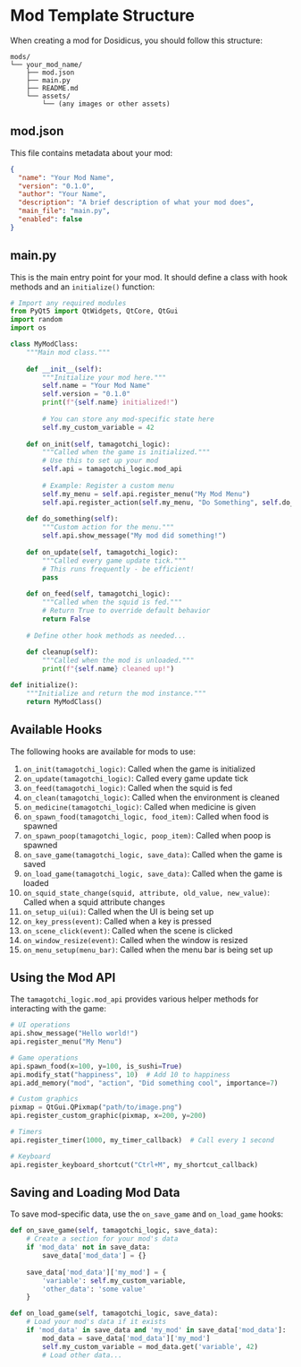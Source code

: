# Mod Template Structure

When creating a mod for Dosidicus, you should follow this structure:

```
mods/
└── your_mod_name/
    ├── mod.json
    ├── main.py
    ├── README.md
    └── assets/
        └── (any images or other assets)
```

## mod.json

This file contains metadata about your mod:

```json
{
  "name": "Your Mod Name",
  "version": "0.1.0",
  "author": "Your Name",
  "description": "A brief description of what your mod does",
  "main_file": "main.py",
  "enabled": false
}
```

## main.py

This is the main entry point for your mod. It should define a class with hook methods and an `initialize()` function:

```python
# Import any required modules
from PyQt5 import QtWidgets, QtCore, QtGui
import random
import os

class MyModClass:
    """Main mod class."""
    
    def __init__(self):
        """Initialize your mod here."""
        self.name = "Your Mod Name"
        self.version = "0.1.0"
        print(f"{self.name} initialized!")
        
        # You can store any mod-specific state here
        self.my_custom_variable = 42
    
    def on_init(self, tamagotchi_logic):
        """Called when the game is initialized."""
        # Use this to set up your mod
        self.api = tamagotchi_logic.mod_api
        
        # Example: Register a custom menu
        self.my_menu = self.api.register_menu("My Mod Menu")
        self.api.register_action(self.my_menu, "Do Something", self.do_something)
    
    def do_something(self):
        """Custom action for the menu."""
        self.api.show_message("My mod did something!")
    
    def on_update(self, tamagotchi_logic):
        """Called every game update tick."""
        # This runs frequently - be efficient!
        pass
    
    def on_feed(self, tamagotchi_logic):
        """Called when the squid is fed."""
        # Return True to override default behavior
        return False
    
    # Define other hook methods as needed...
    
    def cleanup(self):
        """Called when the mod is unloaded."""
        print(f"{self.name} cleaned up!")

def initialize():
    """Initialize and return the mod instance."""
    return MyModClass()
```

## Available Hooks

The following hooks are available for mods to use:

1. `on_init(tamagotchi_logic)`: Called when the game is initialized
2. `on_update(tamagotchi_logic)`: Called every game update tick
3. `on_feed(tamagotchi_logic)`: Called when the squid is fed
4. `on_clean(tamagotchi_logic)`: Called when the environment is cleaned
5. `on_medicine(tamagotchi_logic)`: Called when medicine is given
6. `on_spawn_food(tamagotchi_logic, food_item)`: Called when food is spawned
7. `on_spawn_poop(tamagotchi_logic, poop_item)`: Called when poop is spawned
8. `on_save_game(tamagotchi_logic, save_data)`: Called when the game is saved
9. `on_load_game(tamagotchi_logic, save_data)`: Called when the game is loaded
10. `on_squid_state_change(squid, attribute, old_value, new_value)`: Called when a squid attribute changes
11. `on_setup_ui(ui)`: Called when the UI is being set up
12. `on_key_press(event)`: Called when a key is pressed
13. `on_scene_click(event)`: Called when the scene is clicked
14. `on_window_resize(event)`: Called when the window is resized
15. `on_menu_setup(menu_bar)`: Called when the menu bar is being set up

## Using the Mod API

The `tamagotchi_logic.mod_api` provides various helper methods for interacting with the game:

```python
# UI operations
api.show_message("Hello world!")
api.register_menu("My Menu")

# Game operations
api.spawn_food(x=100, y=100, is_sushi=True)
api.modify_stat("happiness", 10)  # Add 10 to happiness
api.add_memory("mod", "action", "Did something cool", importance=7)

# Custom graphics
pixmap = QtGui.QPixmap("path/to/image.png")
api.register_custom_graphic(pixmap, x=200, y=200)

# Timers
api.register_timer(1000, my_timer_callback)  # Call every 1 second

# Keyboard
api.register_keyboard_shortcut("Ctrl+M", my_shortcut_callback)
```

## Saving and Loading Mod Data

To save mod-specific data, use the `on_save_game` and `on_load_game` hooks:

```python
def on_save_game(self, tamagotchi_logic, save_data):
    # Create a section for your mod's data
    if 'mod_data' not in save_data:
        save_data['mod_data'] = {}
    
    save_data['mod_data']['my_mod'] = {
        'variable': self.my_custom_variable,
        'other_data': 'some value'
    }

def on_load_game(self, tamagotchi_logic, save_data):
    # Load your mod's data if it exists
    if 'mod_data' in save_data and 'my_mod' in save_data['mod_data']:
        mod_data = save_data['mod_data']['my_mod']
        self.my_custom_variable = mod_data.get('variable', 42)
        # Load other data...
```
